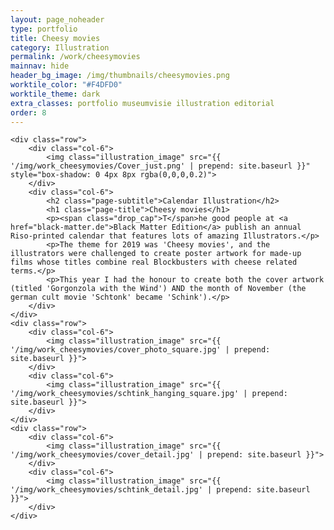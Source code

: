 ```yaml
---
layout: page_noheader
type: portfolio
title: Cheesy movies
category: Illustration
permalink: /work/cheesymovies
mainnav: hide
header_bg_image: /img/thumbnails/cheesymovies.png
worktile_color: "#F4DFD0"
worktile_theme: dark
extra_classes: portfolio museumvisie illustration editorial
order: 8
---
```


<div class="wrapper">

	<div class="row">		
		<div class="col-6">			
			<img class="illustration_image" src="{{ '/img/work_cheesymovies/Cover_just.png' | prepend: site.baseurl }}" style="box-shadow: 0 4px 8px rgba(0,0,0,0.2)">						
		</div>	
		<div class="col-6">			
			<h2 class="page-subtitle">Calendar Illustration</h2>
			<h1 class="page-title">Cheesy movies</h1>
			<p><span class="drop_cap">T</span>he good people at <a href="black-matter.de">Black Matter Edition</a> publish an annual Riso-printed calendar that features lots of amazing Illustrators.</p>
			<p>The theme for 2019 was 'Cheesy movies', and the illustrators were challenged to create poster artwork for made-up films whose titles combine real Blockbusters with cheese related terms.</p>
			<p>This year I had the honour to create both the cover artwork (titled 'Gorgonzola with the Wind') AND the month of November (the german cult movie 'Schtonk' became 'Schink').</p>			
		</div>			
	</div>
	<div class="row">
		<div class="col-6">
			<img class="illustration_image" src="{{ '/img/work_cheesymovies/cover_photo_square.jpg' | prepend: site.baseurl }}">
		</div>
		<div class="col-6">
			<img class="illustration_image" src="{{ '/img/work_cheesymovies/schtink_hanging_square.jpg' | prepend: site.baseurl }}">
		</div>
	</div>
	<div class="row">
		<div class="col-6">
			<img class="illustration_image" src="{{ '/img/work_cheesymovies/cover_detail.jpg' | prepend: site.baseurl }}">
		</div>
		<div class="col-6">
			<img class="illustration_image" src="{{ '/img/work_cheesymovies/schtink_detail.jpg' | prepend: site.baseurl }}">
		</div>
	</div>
	
</div>